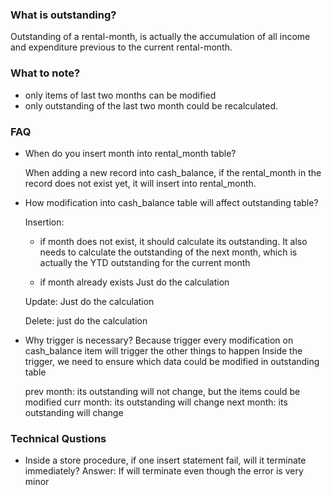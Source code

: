### What is outstanding?
Outstanding of a rental-month, is actually the accumulation of all income and expenditure previous to the current rental-month. 
 
### What to note? 
- only items of last two months can be modified 
- only outstanding of the last two month could be recalculated. 

### FAQ
- When do you insert month into rental_month table? 
    
  When adding a new record into cash_balance, if the rental_month in the record does not exist yet, it will insert into rental_month.

- How modification into cash_balance table will affect outstanding table? 
  
  Insertion:
    - if month does not exist, it should calculate its outstanding. 
      It also needs to calculate the outstanding of the next month, which is actually the YTD outstanding for the current month
      
    - if month already exists
      Just do the calculation
      
  Update:
      Just do the calculation
   
  Delete: 
      just do the calculation
      
- Why trigger is necessary? 
  Because trigger every modification on cash_balance item will trigger the other things to happen
  Inside the trigger, we need to ensure which data could be modified in outstanding table
  
  prev month: its outstanding will not change, but the items could be modified
  curr month: its outstanding will change 
  next month: its outstanding will change
  
  
  
### Technical Qustions

- Inside a store procedure, if one insert statement fail, will it terminate immediately?
  Answer: If will terminate even though the error is very minor
